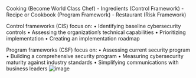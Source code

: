 Cooking (Become World Class Chef)
	- Ingredients (Control Framework) 
	- Recipe or Cookbook (Program Framework)
	- Restaurant (Risk Framework)
	





Control frameworks (CIS) focus on:
• Identifying baseline cybersecurity controls
• Assessing the organization’s technical capabilities
• Prioritizing implementation
• Creating an implementation roadmap

Program frameworks (CSF) focus on:
• Assessing current security program
• Building a comprehensive security program
• Measuring cybersecurity maturity against industry standards
• Simplifying communications with business leaders
![image](https://github.com/irtiash/demo-repo/assets/64924545/ec2aa5af-29d5-4962-b228-4cece29bb9c7)
